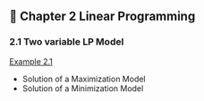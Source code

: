 ## 🌼 Chapter 2 Linear Programming
### 2.1 Two variable LP Model
[Example 2.1](https://github.com/ppurify/Pycharm/blob/main/LinearProgramming/Example2_1.py)
- Solution of a Maximization Model  
- Solution of a Minimization Model
  
